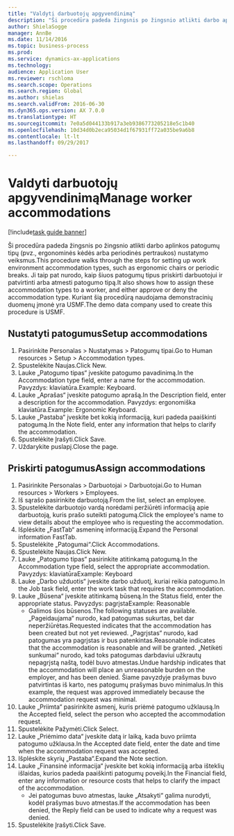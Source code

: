 ```yaml
--- 
title: "Valdyti darbuotojų apgyvendinimą"
description: "Ši procedūra padeda žingsnis po žingsnio atlikti darbo aplinkos patogumų tipų (pvz., ergonominės kėdės arba periodinės pertraukos) nustatymo veiksmus."
author: ShielaSogge
manager: AnnBe
ms.date: 11/14/2016
ms.topic: business-process
ms.prod: 
ms.service: dynamics-ax-applications
ms.technology: 
audience: Application User
ms.reviewer: rschloma
ms.search.scope: Operations
ms.search.region: Global
ms.author: shielas
ms.search.validFrom: 2016-06-30
ms.dyn365.ops.version: AX 7.0.0
ms.translationtype: HT
ms.sourcegitcommit: 7e0a5d044133b917a3eb9386773205218e5c1b40
ms.openlocfilehash: 10d34d0b2eca95034d1f67931ff72a035be9a6b8
ms.contentlocale: lt-lt
ms.lasthandoff: 09/29/2017

---
```

# <a name="manage-worker-accommodations"></a><span data-ttu-id="e6dcf-103">Valdyti darbuotojų apgyvendinimą</span><span class="sxs-lookup"><span data-stu-id="e6dcf-103">Manage worker accommodations</span></span>

[!include[task guide banner](../../../includes/task-guide-banner.md)]

<span data-ttu-id="e6dcf-104">Ši procedūra padeda žingsnis po žingsnio atlikti darbo aplinkos patogumų tipų (pvz., ergonominės kėdės arba periodinės pertraukos) nustatymo veiksmus.</span><span class="sxs-lookup"><span data-stu-id="e6dcf-104">This procedure walks through the steps for setting up work environment accommodation types, such as ergonomic chairs or periodic breaks.</span></span> <span data-ttu-id="e6dcf-105">Ji taip pat nurodo, kaip šiuos patogumų tipus priskirti darbuotojui ir patvirtinti arba atmesti patogumo tipą.</span><span class="sxs-lookup"><span data-stu-id="e6dcf-105">It also shows how to assign these accommodation types to a worker, and either approve or deny the accommodation type.</span></span> <span data-ttu-id="e6dcf-106">Kuriant šią procedūrą naudojama demonstracinių duomenų įmonė yra USMF.</span><span class="sxs-lookup"><span data-stu-id="e6dcf-106">The demo data company used to create this procedure is USMF.</span></span>


## <a name="setup-accommodations"></a><span data-ttu-id="e6dcf-107">Nustatyti patogumus</span><span class="sxs-lookup"><span data-stu-id="e6dcf-107">Setup accommodations</span></span>
1. <span data-ttu-id="e6dcf-108">Pasirinkite Personalas > Nustatymas > Patogumų tipai.</span><span class="sxs-lookup"><span data-stu-id="e6dcf-108">Go to Human resources > Setup > Accommodation types.</span></span>
2. <span data-ttu-id="e6dcf-109">Spustelėkite Naujas.</span><span class="sxs-lookup"><span data-stu-id="e6dcf-109">Click New.</span></span>
3. <span data-ttu-id="e6dcf-110">Lauke „Patogumo tipas“ įveskite patogumo pavadinimą.</span><span class="sxs-lookup"><span data-stu-id="e6dcf-110">In the Accommodation type field, enter a name for the accommodation.</span></span> <span data-ttu-id="e6dcf-111">Pavyzdys: klaviatūra.</span><span class="sxs-lookup"><span data-stu-id="e6dcf-111">Example: Keyboard.</span></span>
4. <span data-ttu-id="e6dcf-112">Lauke „Aprašas“ įveskite patogumo aprašą.</span><span class="sxs-lookup"><span data-stu-id="e6dcf-112">In the Description field, enter a description for the accommodation.</span></span> <span data-ttu-id="e6dcf-113">Pavyzdys: ergonomiška klaviatūra.</span><span class="sxs-lookup"><span data-stu-id="e6dcf-113">Example: Ergonomic Keyboard.</span></span>
5. <span data-ttu-id="e6dcf-114">Lauke „Pastaba“ įveskite bet kokią informaciją, kuri padeda paaiškinti patogumą.</span><span class="sxs-lookup"><span data-stu-id="e6dcf-114">In the Note field, enter any information that helps to clarify the accommodation.</span></span>
6. <span data-ttu-id="e6dcf-115">Spustelėkite Įrašyti.</span><span class="sxs-lookup"><span data-stu-id="e6dcf-115">Click Save.</span></span>
7. <span data-ttu-id="e6dcf-116">Uždarykite puslapį.</span><span class="sxs-lookup"><span data-stu-id="e6dcf-116">Close the page.</span></span>

## <a name="assign-accommodations"></a><span data-ttu-id="e6dcf-117">Priskirti patogumus</span><span class="sxs-lookup"><span data-stu-id="e6dcf-117">Assign accommodations</span></span>
1. <span data-ttu-id="e6dcf-118">Pasirinkite Personalas > Darbuotojai > Darbuotojai.</span><span class="sxs-lookup"><span data-stu-id="e6dcf-118">Go to Human resources > Workers > Employees.</span></span>
2. <span data-ttu-id="e6dcf-119">Iš sąrašo pasirinkite darbuotoją.</span><span class="sxs-lookup"><span data-stu-id="e6dcf-119">From the list, select an employee.</span></span>
3. <span data-ttu-id="e6dcf-120">Spustelėkite darbuotojo vardą norėdami peržiūrėti informaciją apie darbuotoją, kuris prašo suteikti patogumą.</span><span class="sxs-lookup"><span data-stu-id="e6dcf-120">Click the employee's name to view details about the employee who is requesting the accommodation.</span></span>
4. <span data-ttu-id="e6dcf-121">Išplėskite „FastTab“ asmeninę informaciją.</span><span class="sxs-lookup"><span data-stu-id="e6dcf-121">Expand the Personal information FastTab.</span></span>
5. <span data-ttu-id="e6dcf-122">Spustelėkite „Patogumai“.</span><span class="sxs-lookup"><span data-stu-id="e6dcf-122">Click Accommodations.</span></span>
6. <span data-ttu-id="e6dcf-123">Spustelėkite Naujas.</span><span class="sxs-lookup"><span data-stu-id="e6dcf-123">Click New.</span></span>
7. <span data-ttu-id="e6dcf-124">Lauke „Patogumo tipas“ pasirinkite atitinkamą patogumą.</span><span class="sxs-lookup"><span data-stu-id="e6dcf-124">In the Accommodation type field, select the appropriate accommodation.</span></span> <span data-ttu-id="e6dcf-125">Pavyzdys: klaviatūra</span><span class="sxs-lookup"><span data-stu-id="e6dcf-125">Example: Keyboard</span></span>
8. <span data-ttu-id="e6dcf-126">Lauke „Darbo užduotis“ įveskite darbo užduotį, kuriai reikia patogumo.</span><span class="sxs-lookup"><span data-stu-id="e6dcf-126">In the Job task field, enter the work task that requires the accommodation.</span></span>
9. <span data-ttu-id="e6dcf-127">Lauke „Būsena“ įveskite atitinkamą būseną.</span><span class="sxs-lookup"><span data-stu-id="e6dcf-127">In the Status field, enter the appropriate status.</span></span> <span data-ttu-id="e6dcf-128">Pavyzdys: pagrįsta</span><span class="sxs-lookup"><span data-stu-id="e6dcf-128">Example: Reasonable</span></span>
    * <span data-ttu-id="e6dcf-129">Galimos šios būsenos.</span><span class="sxs-lookup"><span data-stu-id="e6dcf-129">The following statuses are available.</span></span> <span data-ttu-id="e6dcf-130">„Pageidaujama“ nurodo, kad patogumas sukurtas, bet dar neperžiūrėtas.</span><span class="sxs-lookup"><span data-stu-id="e6dcf-130">Requested indicates that the accommodation has been created but not yet reviewed.</span></span> <span data-ttu-id="e6dcf-131">„Pagrįstas“ nurodo, kad patogumas yra pagrįstas ir bus patenkintas.</span><span class="sxs-lookup"><span data-stu-id="e6dcf-131">Reasonable indicates that the accommodation is reasonable and will be granted.</span></span> <span data-ttu-id="e6dcf-132">„Netikėti sunkumai“ nurodo, kad toks patogumas darbdaviui užkrautų nepagrįstą naštą, todėl buvo atmestas.</span><span class="sxs-lookup"><span data-stu-id="e6dcf-132">Undue hardship indicates that the accommodation will place an unreasonable burden on the employer, and has been denied.</span></span> <span data-ttu-id="e6dcf-133">Šiame pavyzdyje prašymas buvo patvirtintas iš karto, nes patogumų prašymas buvo minimalus.</span><span class="sxs-lookup"><span data-stu-id="e6dcf-133">In this example, the request was approved immediately because the accommodation request was minimal.</span></span>  
10. <span data-ttu-id="e6dcf-134">Lauke „Priimta“ pasirinkite asmenį, kuris priėmė patogumo užklausą.</span><span class="sxs-lookup"><span data-stu-id="e6dcf-134">In the Accepted field, select the person who accepted the accommodation request.</span></span>
11. <span data-ttu-id="e6dcf-135">Spustelėkite Pažymėti.</span><span class="sxs-lookup"><span data-stu-id="e6dcf-135">Click Select.</span></span>
12. <span data-ttu-id="e6dcf-136">Lauke „Priėmimo data“ įveskite datą ir laiką, kada buvo priimta patogumo užklausa.</span><span class="sxs-lookup"><span data-stu-id="e6dcf-136">In the Accepted date field, enter the date and time when the accommodation request was accepted.</span></span>
13. <span data-ttu-id="e6dcf-137">Išplėskite skyrių „Pastaba“.</span><span class="sxs-lookup"><span data-stu-id="e6dcf-137">Expand the Note section.</span></span>
14. <span data-ttu-id="e6dcf-138">Lauke „Finansinė informacija“ įveskite bet kokią informaciją arba išteklių išlaidas, kurios padeda paaiškinti patogumų poveikį.</span><span class="sxs-lookup"><span data-stu-id="e6dcf-138">In the Financial field, enter any information or resource costs that helps to clarify the impact of the accommodation.</span></span>
    * <span data-ttu-id="e6dcf-139">Jei patogumas buvo atmestas, lauke „Atsakyti“ galima nurodyti, kodėl prašymas buvo atmestas.</span><span class="sxs-lookup"><span data-stu-id="e6dcf-139">If the accommodation has been denied, the Reply field can be used to indicate why a request was denied.</span></span>  
15. <span data-ttu-id="e6dcf-140">Spustelėkite Įrašyti.</span><span class="sxs-lookup"><span data-stu-id="e6dcf-140">Click Save.</span></span>



